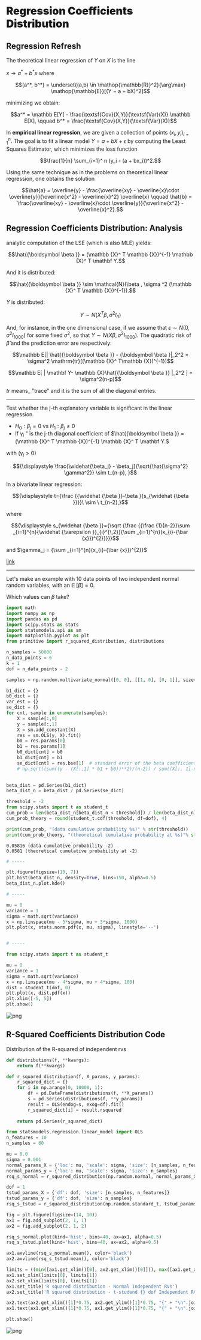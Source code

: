 # <span style='font-family:Inter Black'> Regression Coefficients Distribution

## <span style='font-family:Inter'> Regression Refresh

The theoretical linear regression of $Y$ on $X$ is the line

$x \rightarrow a^* + b^*x$ where

$$(a^*, b^*) = \underset{(a,b) \in \mathop{\mathbb{R}}^2}{\arg\max} \mathop{\mathbb{E}}[(Y − a − bX)^2]$$

minimizing we obtain:

$$a^* = \mathbb E[Y] - \frac{\textsf{Cov}(X,Y)}{\textsf{Var}(X)} \mathbb E[X], \qquad b^* = \frac{\textsf{Cov}(X,Y)}{\textsf{Var}(X)}$$

In **empirical linear regression**, we are given a collection of points ${(x_i, y_i) }_{i=1}^{n}$. The goal is to fit a linear model $Y=a+bX+\epsilon$ by computing the Least Squares Estimator, which minimizes the loss function

$$\frac{1}{n} \sum_{i=1}^ n (y_i - (a + bx_i))^2.$$

Using the same technique as in the problems on theoretical linear regression, one obtains the solution

$$\hat{a} = \overline{y} - \frac{\overline{xy} - \overline{x}\cdot \overline{y}}{\overline{x^2} - \overline{x}^2} \overline{x} \qquad \hat{b} = \frac{\overline{xy} - \overline{x}\cdot \overline{y}}{\overline{x^2} - \overline{x}^2}.$$

## <span style='font-family:Inter'> Regression Coefficients Distribution: Analysis

analytic computation of the LSE (which is also MLE) yields:

$$\hat{{\boldsymbol \beta }} = (\mathbb {X}^ T \mathbb {X})^{-1} \mathbb {X}^ T \mathbf Y.$$

And it is distributed:

$$\hat{{\boldsymbol \beta }} \sim \mathcal{N}(\beta , \sigma ^2 (\mathbb {X}^ T \mathbb {X})^{-1}).$$

$Y$ is distributed:

$$Y∼N(X^{T}β,σ^2I_{n})$$

And, for instance, in the one dimensional case, if we assume that $ε∼N(0,σ^2I_{1000})$ for some fixed $σ^2$, so that $Y∼N(Xβ,σ^2I_{1000})$. The quadratic risk of $\hat{β}$ and the prediction error are respectively:

$$\mathbb E[| \hat{{\boldsymbol \beta }} - {\boldsymbol \beta }|_2^2 = \sigma^2 \mathrm{tr}((\mathbb {X}^ T\mathbb {X})^{-1})$$

$$\mathbb E[ | \mathbf Y- \mathbb {X}\hat{{\boldsymbol \beta }} |_2^2 ] = \sigma^2(n-p)$$

$tr$ means_ "trace" and it is the sum of all the diagonal entries.

___


Test whether the j-th explanatory variable is significant in the linear regression.
- $H_0: \beta_j = 0$ vs $H_1: \beta_j \neq 0$ 
- If $\gamma_i$ " is the j-th diagonal coefficient of $\hat{{\boldsymbol \beta }} = (\mathbb {X}^ T \mathbb {X})^{-1} \mathbb {X}^ T \mathbf Y.$

with $(\gamma_j > 0)$

$${\displaystyle \frac{\widehat{\beta_j} - \beta_j}{\sqrt{\hat{\sigma^2} \gamma^2}} \sim t_{n-p}, }$$

In a bivariate linear regression:

$${\displaystyle t={\frac {{\widehat {\beta }}-\beta }{s_{\widehat {\beta }}}}\ \sim \ t_{n-2},}$$

where

$${\displaystyle s_{\widehat {\beta }}={\sqrt {\frac {{\frac {1}{n-2}}\sum _{i=1}^{n}{\widehat {\varepsilon }}_{i}^{\,2}}{\sum _{i=1}^{n}(x_{i}-{\bar {x}})^{2}}}}}$$

and $\gamma_j = {\sum _{i=1}^{n}(x_{i}-{\bar {x}})^{2}}$

[link](https://stats.stackexchange.com/questions/117406/proof-that-the-coefficients-in-an-ols-model-follow-a-t-distribution-with-n-k-d)

___

Let's make an example with $10$ data points of two independent normal random variables, with an $\mathop{\mathbb{E}}[{\beta}] = 0$.

Which values can $\beta$ take?


```python
import math
import numpy as np
import pandas as pd
import scipy.stats as stats
import statsmodels.api as sm
import matplotlib.pyplot as plt
from primitive import r_squared_distribution, distributions
```


```python
n_samples = 50000
n_data_points = 6
k = 1
dof = n_data_points - 2
```


```python
samples = np.random.multivariate_normal([0, 0], [[1, 0], [0, 1]], size=(n_samples, n_data_points))
```


```python
b1_dict = {}
b0_dict = {}
var_est = {}
se_dict = {}
for cnt, sample in enumerate(samples):
    X = sample[:,0]
    y = sample[:,1]
    X = sm.add_constant(X)
    res = sm.OLS(y, X).fit()
    b0 = res.params[0]
    b1 = res.params[1]
    b0_dict[cnt] = b0
    b1_dict[cnt] = b1
    se_dict[cnt] = res.bse[1]  # standard error of the beta coefficient
    # np.sqrt((sum((y - (X[:,1] * b1 + b0))**2)/(n-2)) / sum((X[:, 1]-np.mean(X[:, 1]))**2)) =  res.bse[1]
     
```


```python
beta_dist = pd.Series(b1_dict)
beta_dist_n = beta_dist / pd.Series(se_dict)
```


```python
threshold = -2
from scipy.stats import t as student_t
cum_prob = len(beta_dist_n[beta_dist_n < threshold]) / len(beta_dist_n)
cum_prob_theory = round(student_t.cdf(threshold, df=dof), 4)

print(cum_prob, "(data cumulative probability %s)" % str(threshold))
print(cum_prob_theory, "(theoretical cumulative probability at %s)"% str(threshold))
```

    0.05816 (data cumulative probability -2)
    0.0581 (theoretical cumulative probability at -2)
    


```python
# -----

plt.figure(figsize=(10, 7))
plt.hist(beta_dist_n, density=True, bins=150, alpha=0.5)
beta_dist_n.plot.kde()

# -----

mu = 0
variance = 1
sigma = math.sqrt(variance)
x = np.linspace(mu - 3*sigma, mu + 3*sigma, 1000)
plt.plot(x, stats.norm.pdf(x, mu, sigma), linestyle='--')


# -----

from scipy.stats import t as student_t

mu = 0
variance = 1
sigma = math.sqrt(variance)
x = np.linspace(mu - 4*sigma, mu + 4*sigma, 100)
dist = student_t(dof, 0)
plt.plot(x, dist.pdf(x))
plt.xlim([-5, 5])
plt.show()
```


![png](output_10_0.png)


## <span style='font-family:Inter'> R-Squared Coefficients Distribution Code</span>

Distribution of the R-squared of independent rvs  


```python
def distributions(f, **kwargs):
    return f(**kwargs) 

def r_squared_distribution(f, X_params, y_params):
    r_squared_dict = {}
    for i in np.arange(0, 10000, 1):
        df = pd.DataFrame(distributions(f, **X_params))
        s = pd.Series(distributions(f, **y_params))
        result = OLS(endog=s, exog=df).fit()
        r_squared_dict[i] = result.rsquared
    
    return pd.Series(r_squared_dict)
```


```python
from statsmodels.regression.linear_model import OLS
n_features = 10
n_samples = 60
```


```python
mu = 0.0
sigma = 0.001
normal_params_X = {'loc': mu, 'scale': sigma, 'size': [n_samples, n_features]}
normal_params_y = {'loc': mu, 'scale': sigma, 'size': n_samples}
rsq_s_normal = r_squared_distribution(np.random.normal, normal_params_X, normal_params_y)
```


```python
dof = 1
tstud_params_X = {'df': dof, 'size': [n_samples, n_features]}
tstud_params_y = {'df': dof, 'size': n_samples}
rsq_s_tstud = r_squared_distribution(np.random.standard_t, tstud_params_X, tstud_params_y)
```


```python
fig = plt.figure(figsize=(14, 10))
ax1 = fig.add_subplot(2, 1, 1)
ax2 = fig.add_subplot(2, 1, 2)

rsq_s_normal.plot(kind='hist', bins=40, ax=ax1, alpha=0.5)
rsq_s_tstud.plot(kind='hist', bins=40, ax=ax2, alpha=0.5)

ax1.axvline(rsq_s_normal.mean(), color='black')
ax2.axvline(rsq_s_tstud.mean(), color='black')

limits = ((min([ax1.get_xlim()[0], ax2.get_xlim()[0]])), max([ax1.get_xlim()[1], ax2.get_xlim()[1]]))
ax1.set_xlim(limits[0], limits[1])
ax2.set_xlim(limits[0], limits[1])
ax1.set_title('R squared distribution - Normal Independent RVs')
ax2.set_title('R squared distribution - t-studend {} dof Independent RVs'.format(str(dof)))

ax2.text(ax2.get_xlim()[1]*0.75, ax2.get_ylim()[1]*0.75, "{" + "\n".join("{!r}: {!r},".format(k, v) for k, v in tstud_params_X.items()) + "}", fontsize=12)
ax1.text(ax1.get_xlim()[1]*0.75, ax1.get_ylim()[1]*0.75, "{" + "\n".join("{!r}: {!r},".format(k, v) for k, v in normal_params_X.items()) + "}", fontsize=12)

plt.show()
```


![png](output_16_0.png)

